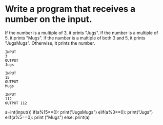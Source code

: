 # Write a program that receives a number on the input.
If the number is a multiple of 3, it prints "Jugs". 
If the number is a multiple of 5, it prints "Mugs".
If the number is a multiple of both 3 and 5, it prints "JugsMugs".
Otherwise, it prints the number.

~~~
INPUT 
3 
OUTPUT
Jugs
~~~
~~~
INPUT 
15
OUTPUT
Mugs
~~~
~~~
INPUT 
112
OUTPUT 112
~~~

a=int(input())
if(a%15==0):
  print("JugsMugs")
elif(a%3==0):
  print("Jugs")
elif(a%5==0):
  print ("Mugs")
else:
  print(a)
